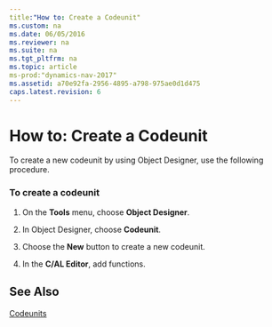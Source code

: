 ```yaml
---
title:"How to: Create a Codeunit"
ms.custom: na
ms.date: 06/05/2016
ms.reviewer: na
ms.suite: na
ms.tgt_pltfrm: na
ms.topic: article
ms-prod:"dynamics-nav-2017"
ms.assetid: a70e92fa-2956-4895-a798-975ae0d1d475
caps.latest.revision: 6
---
```

# How to: Create a Codeunit
To create a new codeunit by using Object Designer, use the following procedure.  
  
### To create a codeunit  
  
1.  On the **Tools** menu, choose **Object Designer**.  
  
2.  In Object Designer, choose **Codeunit**.  
  
3.  Choose the **New** button to create a new codeunit.  
  
4.  In the **C\/AL Editor**, add functions.  
  
## See Also  
 [Codeunits](Codeunits.md)